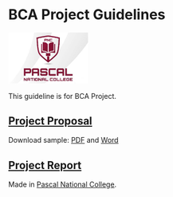 # BCA Project Guidelines

[<img src="./assets/pascal-logo-square.jpeg" alt="logo" width="160"/>](https://pascalcollege.edu.np)  

This guideline is for BCA Project. 

## [Project Proposal](./guides/proposal-guide.md)

Download sample: [PDF](./files/trading-system-proposal.pdf) and [Word](./files/trading-system-proposal.docx)

## [Project Report](./guides/report-guide.md)


Made in [Pascal National College](https://pascalcollege.edu.np).
